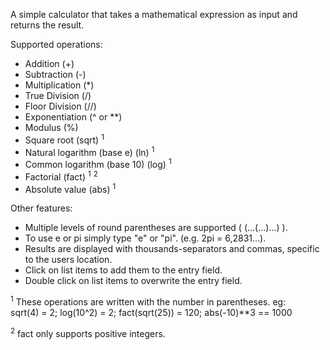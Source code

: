 A simple calculator that takes a mathematical expression as input
and returns the result.

Supported operations:
- Addition (+)
- Subtraction (-)
- Multiplication (*)
- True Division (/)
- Floor Division (//)
- Exponentiation (^ or **)
- Modulus (%)
- Square root (sqrt) <sup>1</sup>
- Natural logarithm (base e) (ln) <sup>1</sup>
- Common logarithm (base 10) (log) <sup>1</sup>
- Factorial (fact) <sup>1</sup> <sup>2</sup>
- Absolute value (abs) <sup>1</sup>

Other features:
- Multiple levels of round parentheses are supported ( (...(...)...) ).
- To use e or pi simply type "e" or "pi". (e.g. 2pi = 6,2831...).
- Results are displayed with thousands-separators and commas, specific
  to the users location.
- Click on list items to add them to the entry field.
- Double click on list items to overwrite the entry field.


<sup>1</sup> These operations are written with the number in parentheses. eg:  
sqrt(4) = 2; log(10^2) = 2; fact(sqrt(25)) = 120; abs(-10)**3 == 1000  

<sup>2</sup> fact only supports positive integers.
